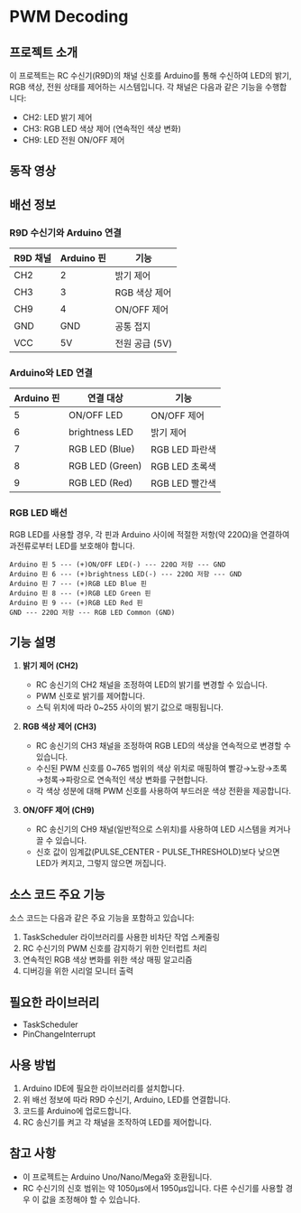 # PWM Decoding

## 프로젝트 소개
이 프로젝트는 RC 수신기(R9D)의 채널 신호를 Arduino를 통해 수신하여 LED의 밝기, RGB 색상, 전원 상태를 제어하는 시스템입니다. 각 채널은 다음과 같은 기능을 수행합니다:
- CH2: LED 밝기 제어
- CH3: RGB LED 색상 제어 (연속적인 색상 변화)
- CH9: LED 전원 ON/OFF 제어

## 동작 영상

## 배선 정보

### R9D 수신기와 Arduino 연결
| R9D 채널 | Arduino 핀 | 기능 |
|---------|-----------|------|
| CH2     | 2         | 밝기 제어 |
| CH3     | 3         | RGB 색상 제어 |
| CH9     | 4         | ON/OFF 제어 |
| GND     | GND       | 공통 접지 |
| VCC     | 5V        | 전원 공급 (5V) |

### Arduino와 LED 연결
| Arduino 핀 | 연결 대상 | 기능 |
|-----------|----------|------|
| 5         | ON/OFF LED | ON/OFF 제어 |
| 6         | brightness LED | 밝기 제어 |
| 7         | RGB LED (Blue) | RGB LED 파란색 |
| 8         | RGB LED (Green) | RGB LED 초록색 |
| 9         | RGB LED (Red) | RGB LED 빨간색 |

### RGB LED 배선
RGB LED를 사용할 경우, 각 핀과 Arduino 사이에 적절한 저항(약 220Ω)을 연결하여 과전류로부터 LED를 보호해야 합니다.

```
Arduino 핀 5 --- (+)ON/OFF LED(-) --- 220Ω 저항 --- GND
Arduino 핀 6 --- (+)brightness LED(-) --- 220Ω 저항 --- GND
Arduino 핀 7 --- (+)RGB LED Blue 핀
Arduino 핀 8 --- (+)RGB LED Green 핀
Arduino 핀 9 --- (+)RGB LED Red 핀
GND --- 220Ω 저항 --- RGB LED Common (GND)
```

## 기능 설명
1. **밝기 제어 (CH2)**
   - RC 송신기의 CH2 채널을 조정하여 LED의 밝기를 변경할 수 있습니다.
   - PWM 신호로 밝기를 제어합니다.
   - 스틱 위치에 따라 0~255 사이의 밝기 값으로 매핑됩니다.

2. **RGB 색상 제어 (CH3)**
   - RC 송신기의 CH3 채널을 조정하여 RGB LED의 색상을 연속적으로 변경할 수 있습니다.
   - 수신된 PWM 신호를 0~765 범위의 색상 위치로 매핑하여 빨강→노랑→초록→청록→파랑으로 연속적인 색상 변화를 구현합니다.
   - 각 색상 성분에 대해 PWM 신호를 사용하여 부드러운 색상 전환을 제공합니다.

3. **ON/OFF 제어 (CH9)**
   - RC 송신기의 CH9 채널(일반적으로 스위치)를 사용하여 LED 시스템을 켜거나 끌 수 있습니다.
   - 신호 값이 임계값(PULSE_CENTER - PULSE_THRESHOLD)보다 낮으면 LED가 켜지고, 그렇지 않으면 꺼집니다.

## 소스 코드 주요 기능

소스 코드는 다음과 같은 주요 기능을 포함하고 있습니다:

1. TaskScheduler 라이브러리를 사용한 비차단 작업 스케줄링
2. RC 수신기의 PWM 신호를 감지하기 위한 인터럽트 처리
3. 연속적인 RGB 색상 변화를 위한 색상 매핑 알고리즘
4. 디버깅을 위한 시리얼 모니터 출력

## 필요한 라이브러리
- TaskScheduler
- PinChangeInterrupt

## 사용 방법
1. Arduino IDE에 필요한 라이브러리를 설치합니다.
2. 위 배선 정보에 따라 R9D 수신기, Arduino, LED를 연결합니다.
3. 코드를 Arduino에 업로드합니다.
4. RC 송신기를 켜고 각 채널을 조작하여 LED를 제어합니다.

## 참고 사항
- 이 프로젝트는 Arduino Uno/Nano/Mega와 호환됩니다.
- RC 수신기의 신호 범위는 약 1050μs에서 1950μs입니다. 다른 수신기를 사용할 경우 이 값을 조정해야 할 수 있습니다.